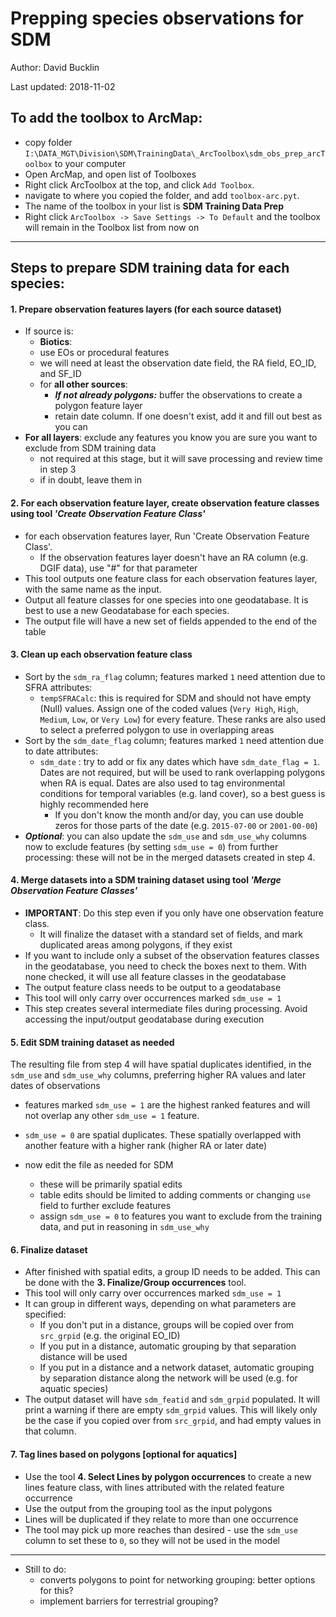 # Prepping species observations for SDM

Author: David Bucklin

Last updated: 2018-11-02

## To add the toolbox to ArcMap:

- copy folder `I:\DATA_MGT\Division\SDM\TrainingData\_ArcToolbox\sdm_obs_prep_arcToolbox` to your computer
- Open ArcMap, and open list of Toolboxes
- Right click ArcToolbox at the top, and click `Add Toolbox`.
- navigate to where you copied the folder, and add `toolbox-arc.pyt`.
- The name of the toolbox in your list is **SDM Training Data Prep**
- Right click `ArcToolbox -> Save Settings -> To Default` and the toolbox will remain in the Toolbox list from now on

---

## Steps to prepare SDM training data for each species: 

#### 1. Prepare observation features layers (for each source dataset)

- If source is:
  -  **Biotics**:
    - use EOs or procedural features
    - we will need at least the observation date field, the RA field, EO_ID, and SF_ID
  - for **all other sources**:
    - ***If not already polygons:*** buffer the observations to create a polygon feature layer
    - retain date column. If one doesn't exist, add it and fill out best as you can
- **For all layers**: exclude any features you know you are sure you want to exclude from SDM training data
  - not required at this stage, but it will save processing and review time in step 3
  - if in doubt, leave them in

#### 2. For each observation feature layer, create observation feature classes using tool *'Create Observation Feature Class'*

- for each observation features layer, Run 'Create Observation Feature Class'.
  - If the observation features layer doesn't have an RA column (e.g. DGIF data), use "#" for that parameter
- This tool outputs one feature class for each observation features layer, with the same name as the input. 
- Output all feature classes for one species into one geodatabase. It is best to use a new Geodatabase for each species.
- The output file will have a new set of fields appended to the end of the table

#### 3. Clean up each observation feature class

- Sort by the `sdm_ra_flag` column; features marked `1` need attention due to SFRA attributes:
  - `tempSFRACalc`: this is required for SDM and should not have empty (Null) values. Assign one of the coded values (`Very High`, `High`, `Medium`, `Low`, or `Very Low`) for every feature. These ranks are also used to select a preferred polygon to use in overlapping areas
- Sort by the `sdm_date_flag` column; features marked `1` need attention due to date attributes:
  - `sdm_date` : try to add or fix any dates which have `sdm_date_flag = 1`. Dates are not required, but will be used to rank overlapping polygons when RA is equal. Dates are also used to tag environmental conditions for temporal variables (e.g. land cover), so a best guess is highly recommended here
    - If you don't know the month and/or day, you can use double zeros for those parts of the date (e.g. `2015-07-00` or `2001-00-00`)
- ***Optional***: you can also update the `sdm_use` and `sdm_use_why` columns now to exclude features (by setting `sdm_use = 0`) from further processing: these will not be in the merged datasets created in step 4.

#### 4. Merge datasets into a SDM training dataset using tool *'Merge Observation Feature Classes'*

- **IMPORTANT**: Do this step even if you only have one observation feature class. 
  - It will finalize the dataset with a standard set of fields, and mark duplicated areas among polygons, if they exist
- If you want to include only a subset of the observation features classes in the geodatabase, you need to check the boxes next to them. With none checked, it will use all feature classes in the geodatabase
- The output feature class needs to be output to a geodatabase
- This tool will only carry over occurrences marked `sdm_use = 1`
- This step creates several intermediate files during processing. Avoid accessing the input/output geodatabase during execution

#### 5. Edit SDM training dataset as needed

The resulting file from step 4 will have spatial duplicates identified, in the `sdm_use` and `sdm_use_why` columns, preferring higher RA values and later dates of observations

- features marked `sdm_use = 1` are the highest ranked features and will not overlap any other `sdm_use = 1` feature.
- `sdm_use = 0` are spatial duplicates. These spatially overlapped with another feature with a higher rank (higher RA or later date)

- now edit the file as needed for SDM 
  - these will be primarily spatial edits
  - table edits should be limited to adding comments or changing `use` field to further exclude features
  - assign  `sdm_use = 0` to features you want to exclude from the training data, and put in reasoning in `sdm_use_why`

#### 6. Finalize dataset

- After finished with spatial edits, a group ID needs to be added. This can be done with the **3. Finalize/Group occurrences** tool. 
- This tool will only carry over occurrences marked `sdm_use = 1`
- It can group in different ways, depending on what parameters are specified:
  - If you don't put in a distance, groups will be copied over from `src_grpid` (e.g. the original EO_ID)
  - If you put in a distance, automatic grouping by that separation distance will be used
  - If you put in a distance and a network dataset, automatic grouping by separation distance along the network will be used (e.g. for aquatic species)
- The output dataset will have `sdm_featid` and `sdm_grpid` populated. It will print a warning if there are empty `sdm_grpid` values. This will likely only be the case if you copied over from `src_grpid`, and had empty values in that column.

#### 7. Tag lines based on polygons [optional for aquatics]

- Use the tool **4. Select Lines by polygon occurrences** to create a new lines feature class, with lines attributed with the related feature occurrence
- Use the output from the grouping tool as the input polygons
- Lines will be duplicated if they relate to more than one occurrence
- The tool may pick up more reaches than desired - use the `sdm_use` column to set these to `0`, so they will not be used in the model

---





- Still to do:
  - converts polygons to point for networking grouping: better options for this?
  - implement barriers for terrestrial grouping?

